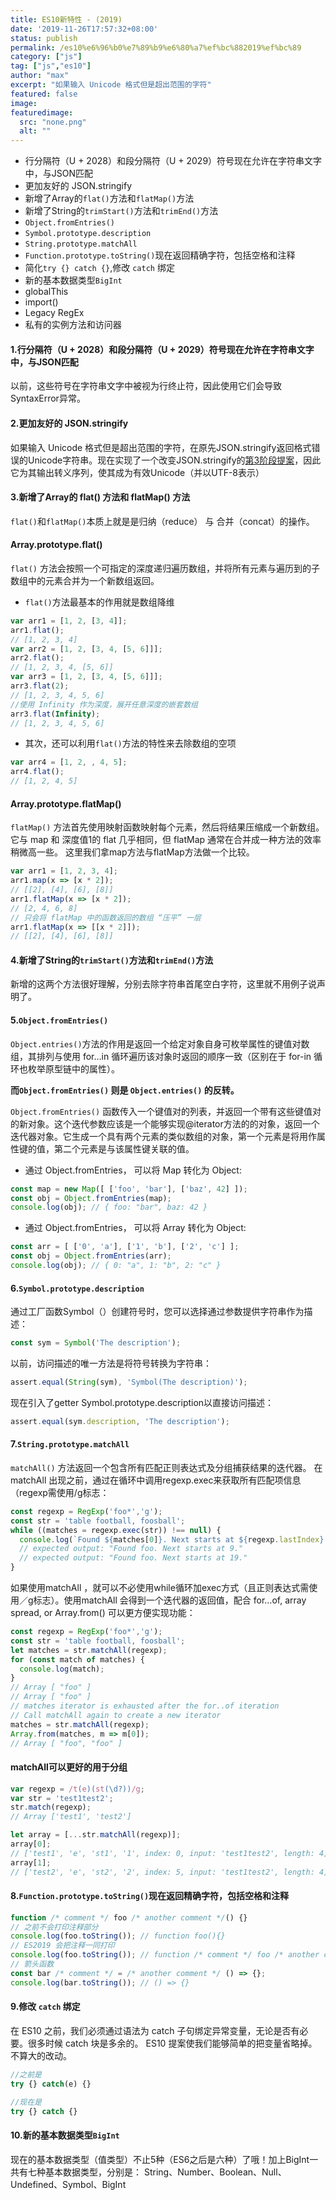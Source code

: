 ```yaml
---
title: ES10新特性 - (2019)
date: '2019-11-26T17:57:32+08:00'
status: publish
permalink: /es10%e6%96%b0%e7%89%b9%e6%80%a7%ef%bc%882019%ef%bc%89
category: ["js"] 
tag: ["js","es10"]
author: "max"
excerpt: "如果输入 Unicode 格式但是超出范围的字符"
featured: false
image: 
featuredimage:
  src: "none.png"
  alt: ""
---
```

- 行分隔符（U + 2028）和段分隔符（U + 2029）符号现在允许在字符串文字中，与JSON匹配
- 更加友好的 JSON.stringify
- 新增了Array的`flat()`方法和`flatMap()`方法
- 新增了String的`trimStart()`方法和`trimEnd()`方法
- `Object.fromEntries()`
- `Symbol.prototype.description`
- `String.prototype.matchAll`
- `Function.prototype.toString()`现在返回精确字符，包括空格和注释
- 简化`try {} catch {}`,修改 `catch` 绑定
- 新的基本数据类型`BigInt`
- globalThis
- import()
- Legacy RegEx
- 私有的实例方法和访问器

#### 1.行分隔符（U + 2028）和段分隔符（U + 2029）符号现在允许在字符串文字中，与JSON匹配

以前，这些符号在字符串文字中被视为行终止符，因此使用它们会导致SyntaxError异常。

#### 2.更加友好的 JSON.stringify

如果输入 Unicode 格式但是超出范围的字符，在原先JSON.stringify返回格式错误的Unicode字符串。现在实现了一个改变JSON.stringify的[第3阶段提案](https://github.com/tc39/proposal-well-formed-stringify)，因此它为其输出转义序列，使其成为有效Unicode（并以UTF-8表示）

#### 3.新增了Array的 flat() 方法和 flatMap() 方法

`flat()`和`flatMap()`本质上就是是归纳（reduce） 与 合并（concat）的操作。

#### Array.prototype.flat()

`flat()` 方法会按照一个可指定的深度递归遍历数组，并将所有元素与遍历到的子数组中的元素合并为一个新数组返回。

- `flat()`方法最基本的作用就是数组降维

```js
var arr1 = [1, 2, [3, 4]];
arr1.flat();
// [1, 2, 3, 4]
var arr2 = [1, 2, [3, 4, [5, 6]]];
arr2.flat();
// [1, 2, 3, 4, [5, 6]]
var arr3 = [1, 2, [3, 4, [5, 6]]];
arr3.flat(2);
// [1, 2, 3, 4, 5, 6]
//使用 Infinity 作为深度，展开任意深度的嵌套数组
arr3.flat(Infinity);
// [1, 2, 3, 4, 5, 6]
```

- 其次，还可以利用`flat()`方法的特性来去除数组的空项

```js
var arr4 = [1, 2, , 4, 5];
arr4.flat();
// [1, 2, 4, 5]
```

#### Array.prototype.flatMap()

`flatMap()` 方法首先使用映射函数映射每个元素，然后将结果压缩成一个新数组。它与 map 和 深度值1的 flat 几乎相同，但 flatMap 通常在合并成一种方法的效率稍微高一些。 这里我们拿map方法与flatMap方法做一个比较。

```js
var arr1 = [1, 2, 3, 4];
arr1.map(x => [x * 2]);
// [[2], [4], [6], [8]]
arr1.flatMap(x => [x * 2]);
// [2, 4, 6, 8]
// 只会将 flatMap 中的函数返回的数组 “压平” 一层
arr1.flatMap(x => [[x * 2]]);
// [[2], [4], [6], [8]]
```

#### 4.新增了String的`trimStart()`方法和`trimEnd()`方法

新增的这两个方法很好理解，分别去除字符串首尾空白字符，这里就不用例子说声明了。

#### 5.`Object.fromEntries()`

`Object.entries()`方法的作用是返回一个给定对象自身可枚举属性的键值对数组，其排列与使用 for…in 循环遍历该对象时返回的顺序一致（区别在于 for-in 循环也枚举原型链中的属性）。

**而`Object.fromEntries()` 则是 `Object.entries()` 的反转。**

`Object.fromEntries()` 函数传入一个键值对的列表，并返回一个带有这些键值对的新对象。这个迭代参数应该是一个能够实现@iterator方法的的对象，返回一个迭代器对象。它生成一个具有两个元素的类似数组的对象，第一个元素是将用作属性键的值，第二个元素是与该属性键关联的值。

- 通过 Object.fromEntries， 可以将 Map 转化为 Object:

```js
const map = new Map([ ['foo', 'bar'], ['baz', 42] ]);
const obj = Object.fromEntries(map);
console.log(obj); // { foo: "bar", baz: 42 }
```

- 通过 Object.fromEntries， 可以将 Array 转化为 Object:

```js
const arr = [ ['0', 'a'], ['1', 'b'], ['2', 'c'] ];
const obj = Object.fromEntries(arr);
console.log(obj); // { 0: "a", 1: "b", 2: "c" }
```

#### 6.`Symbol.prototype.description`

通过工厂函数Symbol（）创建符号时，您可以选择通过参数提供字符串作为描述：

```js
const sym = Symbol('The description');
```

以前，访问描述的唯一方法是将符号转换为字符串：

```js
assert.equal(String(sym), 'Symbol(The description)');
```

现在引入了getter Symbol.prototype.description以直接访问描述：

```js
assert.equal(sym.description, 'The description');
```

#### 7.`String.prototype.matchAll`

`matchAll()` 方法返回一个包含所有匹配正则表达式及分组捕获结果的迭代器。 在 matchAll 出现之前，通过在循环中调用regexp.exec来获取所有匹配项信息（regexp需使用/g标志：

```js
const regexp = RegExp('foo*','g');
const str = 'table football, foosball';
while ((matches = regexp.exec(str)) !== null) {
  console.log(`Found ${matches[0]}. Next starts at ${regexp.lastIndex}.`);
  // expected output: "Found foo. Next starts at 9."
  // expected output: "Found foo. Next starts at 19."
}
```

如果使用matchAll ，就可以不必使用while循环加exec方式（且正则表达式需使用／g标志）。使用matchAll 会得到一个迭代器的返回值，配合 for…of, array spread, or Array.from() 可以更方便实现功能：

```js
const regexp = RegExp('foo*','g');
const str = 'table football, foosball';
let matches = str.matchAll(regexp);
for (const match of matches) {
  console.log(match);
}
// Array [ "foo" ]
// Array [ "foo" ]
// matches iterator is exhausted after the for..of iteration
// Call matchAll again to create a new iterator
matches = str.matchAll(regexp);
Array.from(matches, m => m[0]);
// Array [ "foo", "foo" ]
```

#### matchAll可以更好的用于分组

```js
var regexp = /t(e)(st(\d?))/g;
var str = 'test1test2';
str.match(regexp);
// Array ['test1', 'test2']
```

```js
let array = [...str.matchAll(regexp)];
array[0];
// ['test1', 'e', 'st1', '1', index: 0, input: 'test1test2', length: 4]
array[1];
// ['test2', 'e', 'st2', '2', index: 5, input: 'test1test2', length: 4]
```

#### 8.`Function.prototype.toString()`现在返回精确字符，包括空格和注释

```js
function /* comment */ foo /* another comment */() {}
// 之前不会打印注释部分
console.log(foo.toString()); // function foo(){}
// ES2019 会把注释一同打印
console.log(foo.toString()); // function /* comment */ foo /* another comment */ (){}
// 箭头函数
const bar /* comment */ = /* another comment */ () => {};
console.log(bar.toString()); // () => {}
```

#### 9.修改 `catch` 绑定

在 ES10 之前，我们必须通过语法为 catch 子句绑定异常变量，无论是否有必要。很多时候 catch 块是多余的。 ES10 提案使我们能够简单的把变量省略掉。<br>
不算大的改动。<br>


```js
//之前是
try {} catch(e) {}

//现在是
try {} catch {}
```

#### 10.新的基本数据类型`BigInt`

现在的基本数据类型（值类型）不止5种（ES6之后是六种）了哦！加上BigInt一共有七种基本数据类型，分别是： String、Number、Boolean、Null、Undefined、Symbol、BigInt
